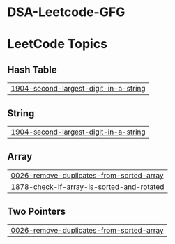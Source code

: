 # DSA-Leetcode-GFG
<!---LeetCode Topics Start-->
# LeetCode Topics
## Hash Table
|  |
| ------- |
| [1904-second-largest-digit-in-a-string](https://github.com/SubhajoyMukherjee/DSA-Leetcode-GFG/tree/master/1904-second-largest-digit-in-a-string) |
## String
|  |
| ------- |
| [1904-second-largest-digit-in-a-string](https://github.com/SubhajoyMukherjee/DSA-Leetcode-GFG/tree/master/1904-second-largest-digit-in-a-string) |
## Array
|  |
| ------- |
| [0026-remove-duplicates-from-sorted-array](https://github.com/SubhajoyMukherjee/DSA-Leetcode-GFG/tree/master/0026-remove-duplicates-from-sorted-array) |
| [1878-check-if-array-is-sorted-and-rotated](https://github.com/SubhajoyMukherjee/DSA-Leetcode-GFG/tree/master/1878-check-if-array-is-sorted-and-rotated) |
## Two Pointers
|  |
| ------- |
| [0026-remove-duplicates-from-sorted-array](https://github.com/SubhajoyMukherjee/DSA-Leetcode-GFG/tree/master/0026-remove-duplicates-from-sorted-array) |
<!---LeetCode Topics End-->